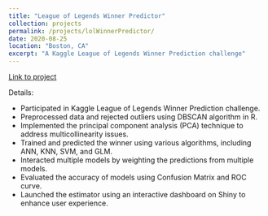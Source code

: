 ```yaml
---
title: "League of Legends Winner Predictor"
collection: projects
permalink: /projects/lolWinnerPredictor/
date: 2020-08-25
location: "Boston, CA"
excerpt: "A Kaggle League of Legends Winner Prediction challenge"
---
```


[Link to project](https://github.com/liumengyuan1997/LoL_Winner_Prediction)

Details:
*	Participated in Kaggle League of Legends Winner Prediction challenge.
*	Preprocessed data and rejected outliers using DBSCAN algorithm in R.
*	Implemented the principal component analysis (PCA) technique to address multicollinearity issues.
*	Trained and predicted the winner using various algorithms, including ANN, KNN, SVM, and GLM.
*	Interacted multiple models by weighting the predictions from multiple models.
*	Evaluated the accuracy of models using Confusion Matrix and ROC curve.
*	Launched the estimator using an interactive dashboard on Shiny to enhance user experience.
